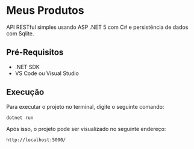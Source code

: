 # Meus Produtos
API RESTful simples usando ASP .NET 5 com C# e persistência de dados com Sqlite.

## Pré-Requisitos
- .NET SDK
- VS Code ou Visual Studio

## Execução
Para executar o projeto no terminal, digite o seguinte comando:
```bash
dotnet run
```

Após isso, o projeto pode ser visualizado no seguinte endereço:
```bash
http://localhost:5000/
```
